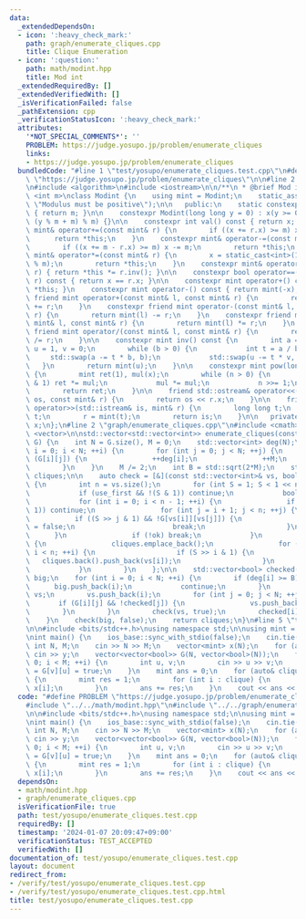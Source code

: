 ```yaml
---
data:
  _extendedDependsOn:
  - icon: ':heavy_check_mark:'
    path: graph/enumerate_cliques.cpp
    title: Clique Enumeration
  - icon: ':question:'
    path: math/modint.hpp
    title: Mod int
  _extendedRequiredBy: []
  _extendedVerifiedWith: []
  _isVerificationFailed: false
  _pathExtension: cpp
  _verificationStatusIcon: ':heavy_check_mark:'
  attributes:
    '*NOT_SPECIAL_COMMENTS*': ''
    PROBLEM: https://judge.yosupo.jp/problem/enumerate_cliques
    links:
    - https://judge.yosupo.jp/problem/enumerate_cliques
  bundledCode: "#line 1 \"test/yosupo/enumerate_cliques.test.cpp\"\n#define PROBLEM\
    \ \"https://judge.yosupo.jp/problem/enumerate_cliques\"\n\n#line 2 \"math/modint.hpp\"\
    \n#include <algorithm>\n#include <iostream>\n\n/**\n * @brief Mod int\n */\ntemplate\
    \ <int m>\nclass Modint {\n    using mint = Modint;\n    static_assert(m > 0,\
    \ \"Modulus must be positive\");\n\n   public:\n    static constexpr int mod()\
    \ { return m; }\n\n    constexpr Modint(long long y = 0) : x(y >= 0 ? y % m :\
    \ (y % m + m) % m) {}\n\n    constexpr int val() const { return x; }\n\n    constexpr\
    \ mint& operator+=(const mint& r) {\n        if ((x += r.x) >= m) x -= m;\n  \
    \      return *this;\n    }\n    constexpr mint& operator-=(const mint& r) {\n\
    \        if ((x += m - r.x) >= m) x -= m;\n        return *this;\n    }\n    constexpr\
    \ mint& operator*=(const mint& r) {\n        x = static_cast<int>(1LL * x * r.x\
    \ % m);\n        return *this;\n    }\n    constexpr mint& operator/=(const mint&\
    \ r) { return *this *= r.inv(); }\n\n    constexpr bool operator==(const mint&\
    \ r) const { return x == r.x; }\n\n    constexpr mint operator+() const { return\
    \ *this; }\n    constexpr mint operator-() const { return mint(-x); }\n\n    constexpr\
    \ friend mint operator+(const mint& l, const mint& r) {\n        return mint(l)\
    \ += r;\n    }\n    constexpr friend mint operator-(const mint& l, const mint&\
    \ r) {\n        return mint(l) -= r;\n    }\n    constexpr friend mint operator*(const\
    \ mint& l, const mint& r) {\n        return mint(l) *= r;\n    }\n    constexpr\
    \ friend mint operator/(const mint& l, const mint& r) {\n        return mint(l)\
    \ /= r;\n    }\n\n    constexpr mint inv() const {\n        int a = x, b = m,\
    \ u = 1, v = 0;\n        while (b > 0) {\n            int t = a / b;\n       \
    \     std::swap(a -= t * b, b);\n            std::swap(u -= t * v, v);\n     \
    \   }\n        return mint(u);\n    }\n\n    constexpr mint pow(long long n) const\
    \ {\n        mint ret(1), mul(x);\n        while (n > 0) {\n            if (n\
    \ & 1) ret *= mul;\n            mul *= mul;\n            n >>= 1;\n        }\n\
    \        return ret;\n    }\n\n    friend std::ostream& operator<<(std::ostream&\
    \ os, const mint& r) {\n        return os << r.x;\n    }\n\n    friend std::istream&\
    \ operator>>(std::istream& is, mint& r) {\n        long long t;\n        is >>\
    \ t;\n        r = mint(t);\n        return is;\n    }\n\n   private:\n    int\
    \ x;\n};\n#line 2 \"graph/enumerate_cliques.cpp\"\n#include <cmath>\n#include\
    \ <vector>\n\nstd::vector<std::vector<int>> enumerate_cliques(const std::vector<std::vector<bool>>&\
    \ G) {\n    int N = G.size(), M = 0;\n    std::vector<int> deg(N);\n    for (int\
    \ i = 0; i < N; ++i) {\n        for (int j = 0; j < N; ++j) {\n            if\
    \ (G[i][j]) {\n                ++deg[i];\n                ++M;\n            }\n\
    \        }\n    }\n    M /= 2;\n    int B = std::sqrt(2*M);\n    std::vector<std::vector<int>>\
    \ cliques;\n\n    auto check = [&](const std::vector<int>& vs, bool use_first)\
    \ {\n        int n = vs.size();\n        for (int S = 1; S < 1 << n; ++S) {\n\
    \            if (use_first && !(S & 1)) continue;\n            bool ok = true;\n\
    \            for (int i = 0; i < n - 1; ++i) {\n                if (!(S >> i &\
    \ 1)) continue;\n                for (int j = i + 1; j < n; ++j) {\n         \
    \           if ((S >> j & 1) && !G[vs[i]][vs[j]]) {\n                        ok\
    \ = false;\n                        break;\n                    }\n          \
    \      }\n                if (!ok) break;\n            }\n            if (ok)\
    \ {\n                cliques.emplace_back();\n                for (int i = 0;\
    \ i < n; ++i) {\n                    if (S >> i & 1) {\n                     \
    \   cliques.back().push_back(vs[i]);\n                    }\n                }\n\
    \            }\n        }\n    };\n\n    std::vector<bool> checked(N);\n    std::vector<int>\
    \ big;\n    for (int i = 0; i < N; ++i) {\n        if (deg[i] >= B) {\n      \
    \      big.push_back(i);\n            continue;\n        }\n        std::vector<int>\
    \ vs;\n        vs.push_back(i);\n        for (int j = 0; j < N; ++j) {\n     \
    \       if (G[i][j] && !checked[j]) {\n                vs.push_back(j);\n    \
    \        }\n        }\n        check(vs, true);\n        checked[i] = true;\n\
    \    }\n    check(big, false);\n    return cliques;\n}\n#line 5 \"test/yosupo/enumerate_cliques.test.cpp\"\
    \n\n#include <bits/stdc++.h>\nusing namespace std;\n\nusing mint = Modint<998244353>;\n\
    \nint main() {\n    ios_base::sync_with_stdio(false);\n    cin.tie(0);\n\n   \
    \ int N, M;\n    cin >> N >> M;\n    vector<mint> x(N);\n    for (auto& y : x)\
    \ cin >> y;\n    vector<vector<bool>> G(N, vector<bool>(N));\n    for (int i =\
    \ 0; i < M; ++i) {\n        int u, v;\n        cin >> u >> v;\n        G[u][v]\
    \ = G[v][u] = true;\n    }\n    mint ans = 0;\n    for (auto& clique : enumerate_cliques(G))\
    \ {\n        mint res = 1;\n        for (int i : clique) {\n            res *=\
    \ x[i];\n        }\n        ans += res;\n    }\n    cout << ans << endl;\n}\n\n"
  code: "#define PROBLEM \"https://judge.yosupo.jp/problem/enumerate_cliques\"\n\n\
    #include \"../../math/modint.hpp\"\n#include \"../../graph/enumerate_cliques.cpp\"\
    \n\n#include <bits/stdc++.h>\nusing namespace std;\n\nusing mint = Modint<998244353>;\n\
    \nint main() {\n    ios_base::sync_with_stdio(false);\n    cin.tie(0);\n\n   \
    \ int N, M;\n    cin >> N >> M;\n    vector<mint> x(N);\n    for (auto& y : x)\
    \ cin >> y;\n    vector<vector<bool>> G(N, vector<bool>(N));\n    for (int i =\
    \ 0; i < M; ++i) {\n        int u, v;\n        cin >> u >> v;\n        G[u][v]\
    \ = G[v][u] = true;\n    }\n    mint ans = 0;\n    for (auto& clique : enumerate_cliques(G))\
    \ {\n        mint res = 1;\n        for (int i : clique) {\n            res *=\
    \ x[i];\n        }\n        ans += res;\n    }\n    cout << ans << endl;\n}\n\n"
  dependsOn:
  - math/modint.hpp
  - graph/enumerate_cliques.cpp
  isVerificationFile: true
  path: test/yosupo/enumerate_cliques.test.cpp
  requiredBy: []
  timestamp: '2024-01-07 20:09:47+09:00'
  verificationStatus: TEST_ACCEPTED
  verifiedWith: []
documentation_of: test/yosupo/enumerate_cliques.test.cpp
layout: document
redirect_from:
- /verify/test/yosupo/enumerate_cliques.test.cpp
- /verify/test/yosupo/enumerate_cliques.test.cpp.html
title: test/yosupo/enumerate_cliques.test.cpp
---
```

